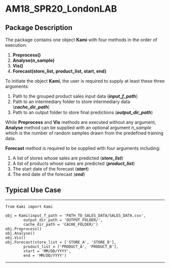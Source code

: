 # AM18_SPR20_LondonLAB

## Package Description

The package contains one object **Kami** with four methods in the order of execution:  
1. **Preprocess()**
2. **Analyse(n_sample)**
3. **Vis()**
4. **Forecast(store_list, product_list, start, end)**

To initiate the object **Kami**, the user is required to supply at least these three arguments:  
1. Path to the grouped product sales input data (***input_f_path***)
2. Path to an intermediary folder to store intermediary data (***cache_dir_path***)
3. Path to an output folder to store final predictions (***output_dir_path***)

While **Preprocess** and **Vis** methods are executed without any argument, **Analyse** method can be supplied with an optional argument *n_sample* which is the number of random samples drawn from the predefined training data.

**Forecast** method is required to be supplied with four arguments including:  
1. A list of stores whose sales are predicted (***store_list***)
2. A list of products whose sales are predicted (***product_list***)
3. The start date of the forecast (***start***)
4. The end date of the forecast (***end***)

## Typical Use Case

***
	from Kami import Kami

	obj = Kami(input_f_path = 'PATH_TO_SALES_DATA/SALES_DATA.csv',
			output_dir_path = 'OUTPUT_FOLDER/',
			cache_dir_path = 'CACHE_FOLDER/')
	obj.Preprocess()
	obj.Analyse()
	obj.Vis()
	obj.Forecast(store_list = ['STORE_A', 'STORE_B'],
			product_list = ['PRODUCT_A', 'PRODUCT_B'],
			start = 'MM/DD/YYYY',
			end = 'MM/DD/YYYY')
***
